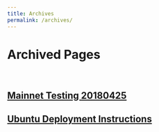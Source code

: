 ```yaml
---
title: Archives
permalink: /archives/
---
```


# Archived Pages

<br />

## [Mainnet Testing 20180425](mainnet-testing-20180425.md)
## [Ubuntu Deployment Instructions](ubuntu_deployment.md)
